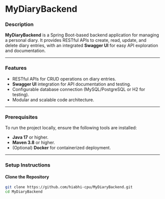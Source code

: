 # MyDiaryBackend
### Description
**MyDiaryBackend** is a Spring Boot-based backend application for managing a personal diary. It provides RESTful APIs to create, read, update, and delete diary entries, with an integrated **Swagger UI** for easy API exploration and documentation.

---

### Features
- RESTful APIs for CRUD operations on diary entries.
- **Swagger UI** integration for API documentation and testing.
- Configurable database connection (MySQL/PostgreSQL or H2 for testing).
- Modular and scalable code architecture.

---

### Prerequisites
To run the project locally, ensure the following tools are installed:
- **Java 17** or higher.
- **Maven 3.8** or higher.
- (Optional) **Docker** for containerized deployment.

---

### Setup Instructions

#### Clone the Repository
```bash
git clone https://github.com/hiabhi-cpu/MyDiaryBackend.git
cd MyDiaryBackend
